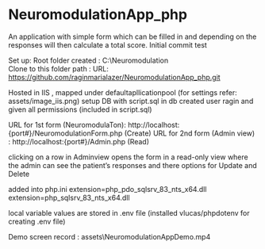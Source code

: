 # NeuromodulationApp_php
An application with simple form which can be filled in and depending on the  responses will then calculate a total score.
Initial commit test

Set up:
Root folder created : C:\Neuromodulation\
Clone to this folder path : URL:  https://github.com/raginmarialazer/NeuromodulationApp_php.git

Hosted in IIS , mapped under defaultapllicationpool (for settings refer: assets/image_iis.png)
setup DB with script.sql
in db created user ragin and given all permissions (included in script.sql)

URL for 1st form (NeuromodulaTon): http://localhost:{port#}/NeuromodulationForm.php (Create)
URL for 2nd form (Admin view) : http://localhost:{port#}/Admin.php (Read)

clicking on a row in Adminview opens the form in a read-only view where the admin can
see the patient’s responses and there options for Update and Delete


added into php.ini
extension=php_pdo_sqlsrv_83_nts_x64.dll
extension=php_sqlsrv_83_nts_x64.dll

local variable values are stored in .env file (installed vlucas/phpdotenv for creating .env file)

Demo screen record : assets\NeuromodulationAppDemo.mp4